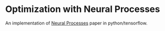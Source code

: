 # Optimization with Neural Processes

An implementation of [Neural Processes](https://arxiv.org/abs/1807.01622) paper in python/tensorflow.
